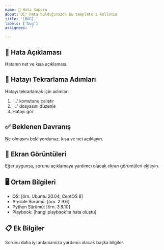 ```yaml
---
name: 🐛 Hata Raporu
about: Bir hata bulduğunuzda bu template'i kullanın
title: '[BUG] '
labels: ['bug']
assignees: ''

---
```


## 🐛 Hata Açıklaması
Hatanın net ve kısa açıklaması.

## 🔄 Hatayı Tekrarlama Adımları
Hatayı tekrarlamak için adımlar:

1. '...' komutunu çalıştır
2. '...' dosyasını düzenle
3. Hatayı gör

## ✅ Beklenen Davranış
Ne olmasını bekliyordunuz, kısa ve net açıklayın.

## 📸 Ekran Görüntüleri
Eğer uygunsa, sorunu açıklamaya yardımcı olacak ekran görüntüleri ekleyin.

## 🖥️ Ortam Bilgileri
 - OS: [örn. Ubuntu 20.04, CentOS 8]
 - Ansible Sürümü: [örn. 2.9.6]
 - Python Sürümü: [örn. 3.8.10]
 - Playbook: [hangi playbook'ta hata oluştu]

## 📋 Ek Bilgiler
Sorunu daha iyi anlamamıza yardımcı olacak başka bilgiler.
